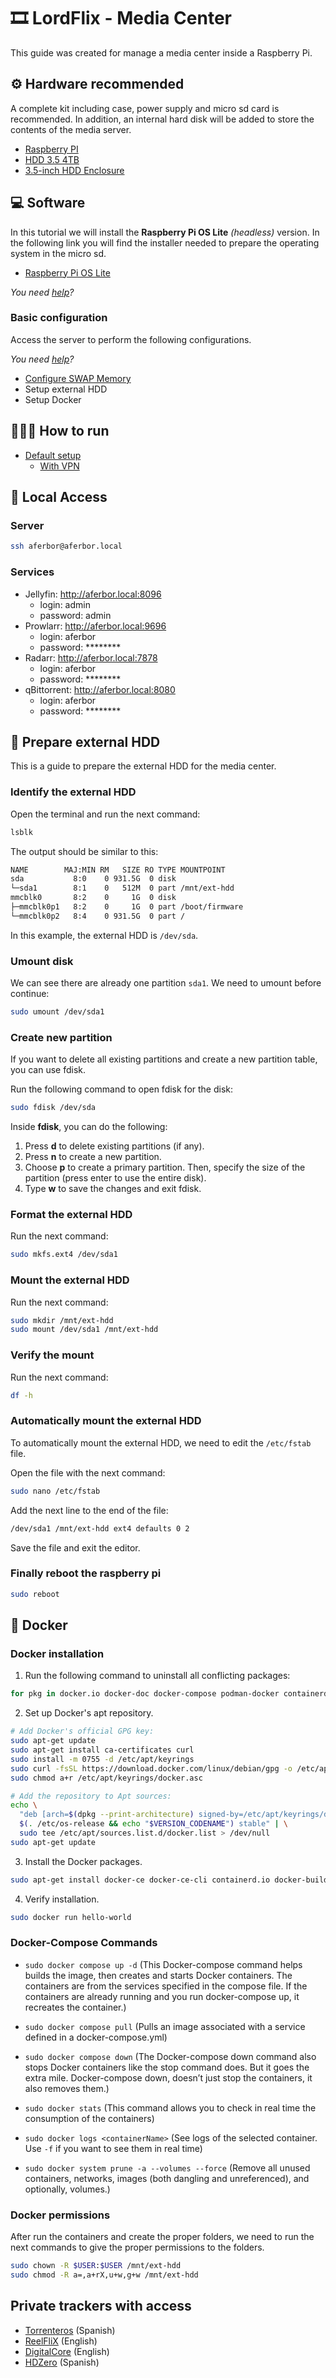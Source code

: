 # 🎞️ LordFlix - Media Center

This guide was created for manage a media center inside a Raspberry Pi. 

## ⚙️ Hardware recommended

A complete kit including case, power supply and micro sd card is recommended. In addition, an internal hard disk will be added to store the contents of the media server.

 - [Raspberry PI](https://amzn.to/4hq9mRN)
 - [HDD 3.5 4TB](https://amzn.to/4dSOcIV)
 - [3.5-inch HDD Enclosure](https://amzn.to/4fbvoWc)

## 💻 Software

In this tutorial we will install the **Raspberry Pi OS Lite** *(headless)* version. In the following link you will find the installer needed to prepare the operating system in the micro sd.

  - [Raspberry Pi OS Lite](https://www.raspberrypi.com/software/)

  *You need [help](guides/installing-os.md)?*

### Basic configuration

Access the server to perform the following configurations.

*You need [help](guides/connect-via-ssh.md)?*

  - [Configure SWAP Memory](guides/configure-swap.md)
  - Setup external HDD
  - Setup Docker

## 🏃‍♂️‍➡️ How to run

- [Default setup](docker-compose/README.md)
  - [With VPN](docker-compose/vpn/README.md) 

## 🚦 Local Access

### Server

```bash
ssh aferbor@aferbor.local
```

### Services

- Jellyfin: http://aferbor.local:8096
  - login: admin
  - password: admin
- Prowlarr: http://aferbor.local:9696
  - login: aferbor
  - password: \*\*\*\*\*\*\*\*
- Radarr: http://aferbor.local:7878
  - login: aferbor
  - password: \*\*\*\*\*\*\*\*
- qBittorrent: http://aferbor.local:8080
  - login: aferbor
  - password: \*\*\*\*\*\*\*\*

## 💾 Prepare external HDD

This is a guide to prepare the external HDD for the media center.

### Identify the external HDD

Open the terminal and run the next command:

```bash
lsblk
```

The output should be similar to this:

```bash
NAME        MAJ:MIN RM   SIZE RO TYPE MOUNTPOINT
sda           8:0    0 931.5G  0 disk
└─sda1        8:1    0   512M  0 part /mnt/ext-hdd
mmcblk0       8:2    0     1G  0 disk 
├─mmcblk0p1   8:2    0     1G  0 part /boot/firmware
└─mmcblk0p2   8:4    0 931.5G  0 part /
```

In this example, the external HDD is `/dev/sda`.

### Umount disk

We can see there are already one partition `sda1`. We need to umount before continue:

```bash
sudo umount /dev/sda1
```

### Create new partition
If you want to delete all existing partitions and create a new partition table, you can use fdisk.

Run the following command to open fdisk for the disk:

```bash
sudo fdisk /dev/sda
```

Inside **fdisk**, you can do the following:

1. Press **d** to delete existing partitions (if any).
2. Press **n** to create a new partition.
3. Choose **p** to create a primary partition. Then, specify the size of the partition (press enter to use the entire disk).
4. Type **w** to save the changes and exit fdisk.

### Format the external HDD

Run the next command:

```bash
sudo mkfs.ext4 /dev/sda1
```

### Mount the external HDD

Run the next command:

```bash
sudo mkdir /mnt/ext-hdd
sudo mount /dev/sda1 /mnt/ext-hdd
```

### Verify the mount

Run the next command:

```bash
df -h
```

### Automatically mount the external HDD

To automatically mount the external HDD, we need to edit the `/etc/fstab` file.

Open the file with the next command:

```bash
sudo nano /etc/fstab
```

Add the next line to the end of the file:

```bash
/dev/sda1 /mnt/ext-hdd ext4 defaults 0 2
```

Save the file and exit the editor.

### Finally reboot the raspberry pi

```bash
sudo reboot
```

## 🐳 Docker

### Docker installation

1. Run the following command to uninstall all conflicting packages: 

```bash
for pkg in docker.io docker-doc docker-compose podman-docker containerd runc; do sudo apt-get remove $pkg; done
```

2. Set up Docker's apt repository.
```bash
# Add Docker's official GPG key:
sudo apt-get update
sudo apt-get install ca-certificates curl
sudo install -m 0755 -d /etc/apt/keyrings
sudo curl -fsSL https://download.docker.com/linux/debian/gpg -o /etc/apt/keyrings/docker.asc
sudo chmod a+r /etc/apt/keyrings/docker.asc

# Add the repository to Apt sources:
echo \
  "deb [arch=$(dpkg --print-architecture) signed-by=/etc/apt/keyrings/docker.asc] https://download.docker.com/linux/debian \
  $(. /etc/os-release && echo "$VERSION_CODENAME") stable" | \
  sudo tee /etc/apt/sources.list.d/docker.list > /dev/null
sudo apt-get update
```

3. Install the Docker packages.

```bash
sudo apt-get install docker-ce docker-ce-cli containerd.io docker-buildx-plugin docker-compose-plugin
```

4. Verify installation.

```bash
sudo docker run hello-world
```

### Docker-Compose Commands

- `sudo docker compose up -d` (This Docker-compose command helps builds the image, then creates and starts Docker containers. The containers are from the services specified in the compose file. If the containers are already running and you run docker-compose up, it recreates the container.)

- `sudo docker compose pull` (Pulls an image associated with a service defined in a docker-compose.yml)

- `sudo docker compose down` (The Docker-compose down command also stops Docker containers like the stop command does. But it goes the extra mile. Docker-compose down, doesn’t just stop the containers, it also removes them.)

- `sudo docker stats` (This command allows you to check in real time the consumption of the containers)

- `sudo docker logs <containerName>` (See logs of the selected container. Use `-f` if you want to see them in real time)

- `sudo docker system prune -a --volumes --force` (Remove all unused containers, networks, images (both dangling and unreferenced), and optionally, volumes.)

### Docker permissions

After run the containers and create the proper folders, we need to run the next commands to give the proper permissions to the folders.

```bash
sudo chown -R $USER:$USER /mnt/ext-hdd
sudo chmod -R a=,a+rX,u+w,g+w /mnt/ext-hdd
```

## Private trackers with access
 - [Torrenteros](https://torrenteros.org/) (Spanish)
 - [ReelFliX](https://reelflix.xyz/) (English)
 - [DigitalCore](https://digitalcore.club/) (English)
 - [HDZero](https://hdzero.org/) (Spanish)
